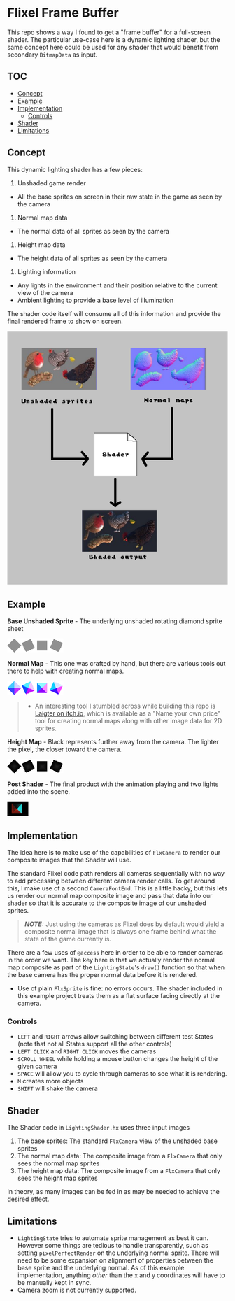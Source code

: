 # Flixel Frame Buffer

This repo shows a way I found to get a "frame buffer" for a full-screen shader.
The particular use-case here is a dynamic lighting shader, but the same concept here could be used for any shader that would benefit from secondary `BitmapData` as input.

## TOC
- [Concept](#concept)
- [Example](#example)
- [Implementation](#implementation)
  - [Controls](#controls)
- [Shader](#shader)
- [Limitations](#limitations)

## Concept

This dynamic lighting shader has a few pieces:
1. Unshaded game render
  * All the base sprites on screen in their raw state in the game as seen by the camera
1. Normal map data
  * The normal data of all sprites as seen by the camera
1. Height map data
  * The height data of all sprites as seen by the camera
1. Lighting information
  * Any lights in the environment and their position relative to the current view of the camera
  * Ambient lighting to provide a base level of illumination

The shader code itself will consume all of this information and provide the final rendered frame to show on screen.

![Concept](./art/concept.png)

## Example

**Base Unshaded Sprite** - The underlying unshaded rotating diamond sprite sheet

![Unshaded](./assets/images/diamond.png)

**Normal Map** - This one was crafted by hand, but there are various tools out there to help with creating normal maps.

![Normal Map](./assets/images/diamond_norm.png)
> * An interesting tool I stumbled across while building this repo is [Laigter on itch.io](https://azagaya.itch.io/laigter), which is available as a "Name your own price" tool for creating normal maps along with other image data for 2D sprites.

**Height Map** - Black represents further away from the camera. The lighter the pixel, the closer toward the camera.

![Height Map](./assets/images/diamond_height.png)

**Post Shader** - The final product with the animation playing and two lights added into the scene.

![Shaded](./art/spin.gif)

## Implementation

The idea here is to make use of the capabilities of `FlxCamera` to render our composite images that the Shader will use.

The standard Flixel code path renders all cameras sequentially with no way to add processing between different camera render calls. To get around this, I make use of a second `CameraFontEnd`. This is a little hacky, but this lets us render our normal map composite image and pass that data into our shader so that it is accurate to the composite image of our unshaded sprites.
> **_NOTE:_** Just using the cameras as Flixel does by default would yield a composite normal image that is always one frame behind what the state of the game currently is.

There are a few uses of `@access` here in order to be able to render cameras in the order we want. The key here is that we actually render the normal map composite as part of the `LightingState`'s `draw()` function so that when the base camera has the proper normal data before it is rendered.

* Use of plain `FlxSprite` is fine: no errors occurs. The shader included in this example project treats them as a flat surface facing directly at the camera.

### Controls

* `LEFT` and `RIGHT` arrows allow switching between different test States (note that not all States support all the other controls)
* `LEFT CLICK` and `RIGHT CLICK` moves the cameras
* `SCROLL WHEEL` while holding a mouse button changes the height of the given camera
* `SPACE` will allow you to cycle through cameras to see what it is rendering.
* `M` creates more objects
* `SHIFT` will shake the camera

## Shader

The Shader code in `LightingShader.hx` uses three input images
1. The base sprites: The standard `FlxCamera` view of the unshaded base sprites
2. The normal map data: The composite image from a `FlxCamera` that only sees the normal map sprites
3. The height map data: The composite image from a `FlxCamera` that only sees the height map sprites

In theory, as many images can be fed in as may be needed to achieve the desired effect.

## Limitations

* `LightingState` tries to automate sprite management as best it can. However some things are tedious to handle transparently, such as setting `pixelPerfectRender` on the underlying normal sprite. There will need to be some expansion on alignment of properties between the base sprite and the underlying normal. As of this example implementation, anything _other_ than the `x` and `y` coordinates will have to be manually kept in sync.
* Camera zoom is not currently supported.
